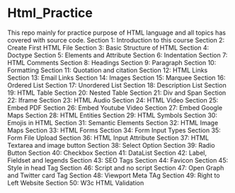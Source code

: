 # Html_Practice 
This repo mainly for practice purpose of HTML language and all topics has covered with source code.
Section 1: Introduction to this course
Section 2: Create First HTML File
Section 3: Basic Structure of HTML
Section 4: Doctype
Section 5: Elements and Attribute
Section 6: Indentation
Section 7: HTML Comments
Section 8: Headings
Section 9: Paragraph
Section 10: Formatting
Section 11: Quotation and citation
Section 12: HTML Links
Section 13: Email Links
Section 14: Images
Section 15: Marquee
Section 16: Ordered List
Section 17: Unordered List
Section 18: Description List
Section 19: HTML Table
Section 20: Nested Table
Section 21: Div and Span
Section 22: Iframe
Section 23: HTML Audio
Section 24: HTML Video
Section 25: Embed PDF
Section 26: Embed Youtube Video
Section 27: Embed Google Maps
Section 28: HTML Entities
Section 29: HTML Symbols
Section 30: Emojis in HTML
Section 31: Semantic Elements
Section 32: HTML Image Maps
Section 33: HTML Forms
Section 34: Form Input Types
Section 35: Form File Upload
Section 36: HTML Input Attribute
Section 37: HTML Textarea and image button
Section 38: Select Option
Section 39: Radio Button
Section 40: Checkbox
Section 41: DataList
Section 42: Label, Fieldset and legends
Section 43: SEO Tags
Section 44: Favicon
Section 45: Style in head Tag
Section 46: Script and no script
Section 47: Open Graph and Twitter card Tag
Section 48: Viewport Meta TAg
Section 49: Right to Left Website
Section 50: W3c HTML Validation